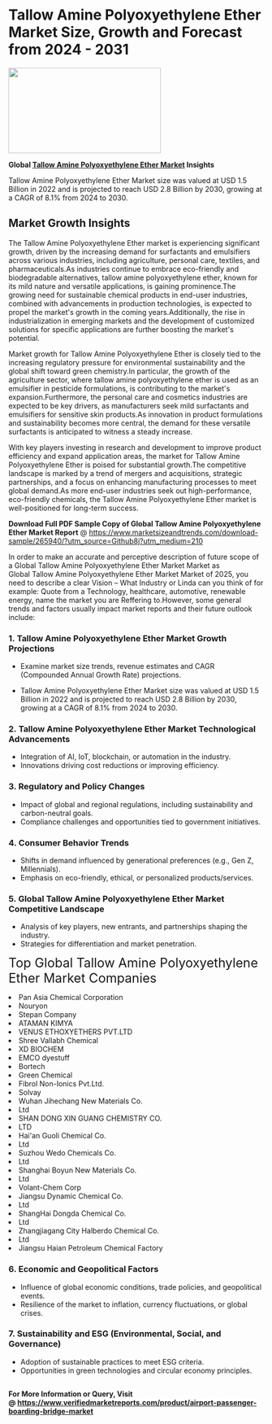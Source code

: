 <H1>Tallow Amine Polyoxyethylene Ether Market Size, Growth and Forecast from 2024 - 2031</H1><img class="aligncenter size-medium wp-image-584254" src="https://thirdeyenews.in/wp-content/uploads/2024/09/Global-Market-Research-300x168.jpeg" alt="" width="300" height="168" /><p><strong>Global&nbsp;<a href="https://www.marketsizeandtrends.com/download-sample/265940/?utm_source=Github8j?utm_medium=210">Tallow Amine Polyoxyethylene Ether Market</a> Insights</strong></p><p>Tallow Amine Polyoxyethylene Ether Market size was valued at USD 1.5 Billion in 2022 and is projected to reach USD 2.8 Billion by 2030, growing at a CAGR of 8.1% from 2024 to 2030.</p><p><h2>Market Growth Insights</h2> <p>The Tallow Amine Polyoxyethylene Ether market is experiencing significant growth, driven by the increasing demand for surfactants and emulsifiers across various industries, including agriculture, personal care, textiles, and pharmaceuticals.As industries continue to embrace eco-friendly and biodegradable alternatives, tallow amine polyoxyethylene ether, known for its mild nature and versatile applications, is gaining prominence.The growing need for sustainable chemical products in end-user industries, combined with advancements in production technologies, is expected to propel the market's growth in the coming years.Additionally, the rise in industrialization in emerging markets and the development of customized solutions for specific applications are further boosting the market's potential.</p> <p>Market growth for Tallow Amine Polyoxyethylene Ether is closely tied to the increasing regulatory pressure for environmental sustainability and the global shift toward green chemistry.In particular, the growth of the agriculture sector, where tallow amine polyoxyethylene ether is used as an emulsifier in pesticide formulations, is contributing to the market's expansion.Furthermore, the personal care and cosmetics industries are expected to be key drivers, as manufacturers seek mild surfactants and emulsifiers for sensitive skin products.As innovation in product formulations and sustainability becomes more central, the demand for these versatile surfactants is anticipated to witness a steady increase.</p> <p>With key players investing in research and development to improve product efficiency and expand application areas, the market for Tallow Amine Polyoxyethylene Ether is poised for substantial growth.The competitive landscape is marked by a trend of mergers and acquisitions, strategic partnerships, and a focus on enhancing manufacturing processes to meet global demand.As more end-user industries seek out high-performance, eco-friendly chemicals, the Tallow Amine Polyoxyethylene Ether market is well-positioned for long-term success.</p> <p><span class=""><strong>Download Full PDF Sample Copy of Global Tallow Amine Polyoxyethylene Ether Market Report</strong> @ <a href="https://www.marketsizeandtrends.com/download-sample/265940/?utm_source=Github8j?utm_medium=210" target="_blank">https://www.marketsizeandtrends.com/download-sample/265940/?utm_source=Github8j?utm_medium=210</a></span></p><p>In order to make an accurate and perceptive description of future scope of a Global&nbsp;Tallow Amine Polyoxyethylene Ether Market Market as Global&nbsp;Tallow Amine Polyoxyethylene Ether Market Market of 2025, you need to describe a clear Vision &ndash; What Industry or Linda can you think of for example: Quote from a Technology, healthcare, automotive, renewable energy, name the market you are Reffering to.However, some general trends and factors usually impact market reports and their future outlook include:</p><h3>1.&nbsp;<strong>Tallow Amine Polyoxyethylene Ether Market Growth Projections</strong></h3><ul><li>Examine market size trends, revenue estimates and CAGR (Compounded Annual Growth Rate) projections.</li><li><p>Tallow Amine Polyoxyethylene Ether Market size was valued at USD 1.5 Billion in 2022 and is projected to reach USD 2.8 Billion by 2030, growing at a CAGR of 8.1% from 2024 to 2030.</p></li></ul><h3>2.&nbsp;<strong>Tallow Amine Polyoxyethylene Ether Market Technological Advancements</strong></h3><ul><li>Integration of AI, IoT, blockchain, or automation in the industry.</li><li>Innovations driving cost reductions or improving efficiency.</li></ul><h3>3.&nbsp;<strong>Regulatory and Policy Changes</strong></h3><ul><li>Impact of global and regional regulations, including sustainability and carbon-neutral goals.</li><li>Compliance challenges and opportunities tied to government initiatives.</li></ul><h3>4.&nbsp;<strong>Consumer Behavior Trends</strong></h3><ul><li>Shifts in demand influenced by generational preferences (e.g., Gen Z, Millennials).</li><li>Emphasis on eco-friendly, ethical, or personalized products/services.</li></ul><h3>5.&nbsp;<strong>Global Tallow Amine Polyoxyethylene Ether Market Competitive Landscape</strong></h3><ul><li>Analysis of key players, new entrants, and partnerships shaping the industry.</li><li>Strategies for differentiation and market penetration.</li></ul><p data-pm-slice="1 1 []"><span style="color: inherit; font-family: inherit; font-size: 25px;">Top Global Tallow Amine Polyoxyethylene Ether Market Companies</span></p><div class="" data-test-id=""><p><li>Pan Asia Chemical Corporation</li><li> Nouryon</li><li> Stepan Company</li><li> ATAMAN KIMYA</li><li> VENUS ETHOXYETHERS PVT.LTD</li><li> Shree Vallabh Chemical</li><li> XD BIOCHEM</li><li> EMCO dyestuff</li><li> Bortech</li><li> Green Chemical</li><li> Fibrol Non-Ionics Pvt.Ltd.</li><li> Solvay</li><li> Wuhan Jihechang New Materials Co.</li><li> Ltd</li><li> SHAN DONG XIN GUANG CHEMISTRY CO.</li><li>LTD</li><li> Hai'an Guoli Chemical Co.</li><li> Ltd</li><li> Suzhou Wedo Chemicals Co.</li><li>Ltd</li><li> Shanghai Boyun New Materials Co.</li><li> Ltd</li><li> Volant-Chem Corp</li><li> Jiangsu Dynamic Chemical Co.</li><li> Ltd</li><li> ShangHai Dongda Chemical Co.</li><li> Ltd</li><li> Zhangjiagang City Halberdo Chemical Co.</li><li> Ltd</li><li> Jiangsu Haian Petroleum Chemical Factory</li></p></div><h3>6.&nbsp;<strong>Economic and Geopolitical Factors</strong></h3><ul><li>Influence of global economic conditions, trade policies, and geopolitical events.</li><li>Resilience of the market to inflation, currency fluctuations, or global crises.</li></ul><h3>7.&nbsp;<strong>Sustainability and ESG (Environmental, Social, and Governance)</strong></h3><ul><li>Adoption of sustainable practices to meet ESG criteria.</li><li>Opportunities in green technologies and circular economy principles.</li></ul><h2><strong style="font-size: 14px;">For More Information or Query, Visit @&nbsp;</strong><a style="background-color: #ffffff; font-size: 14px;" href="https://www.marketsizeandtrends.com/report/tallow-amine-polyoxyethylene-ether-market/" target="_blank">https://www.verifiedmarketreports.com/product/airport-passenger-boarding-bridge-market</a></h2>